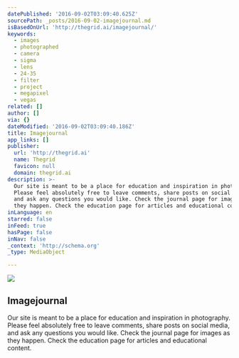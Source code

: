 ```yaml
---
datePublished: '2016-09-02T03:09:40.625Z'
sourcePath: _posts/2016-09-02-imagejournal.md
isBasedOnUrl: 'http://thegrid.ai/imagejournal/'
keywords:
  - images
  - photographed
  - camera
  - sigma
  - lens
  - 24-35
  - filter
  - project
  - megapixel
  - vegas
related: []
author: []
via: {}
dateModified: '2016-09-02T03:09:40.186Z'
title: Imagejournal
app_links: []
publisher:
  url: 'http://thegrid.ai'
  name: Thegrid
  favicon: null
  domain: thegrid.ai
description: >-
  Our site is meant to be a place for education and inspiration in photography.
  Please feel absolutely free to leave comments, share posts on social media,
  and ask any questions you would like. Check the journal page for images as
  they happen. Check the education page for articles and educational content.
inLanguage: en
starred: false
inFeed: true
hasPage: false
inNav: false
_context: 'http://schema.org'
_type: MediaObject

---
```

<article style=""><img src="https://s3-us-west-2.amazonaws.com/the-grid-img/p/a83d507de64b12946e282c8db456fabfcef6c91f.jpg" /><h1>Imagejournal</h1><p>Our site is meant to be a place for education and inspiration in photography. Please feel absolutely free to leave comments, share posts on social media, and ask any questions you would like. Check the journal page for images as they happen. Check the education page for articles and educational content.</p></article>